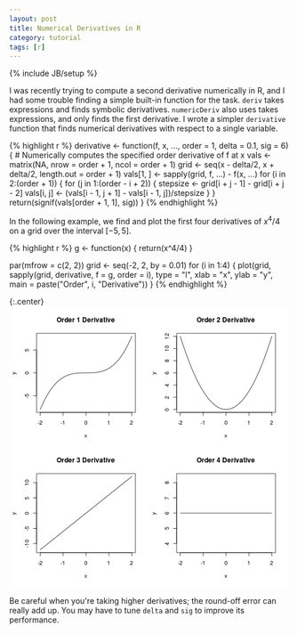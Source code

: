 ```yaml
---
layout: post
title: Numerical Derivatives in R
category: tutorial
tags: [r]
---
```

{% include JB/setup %}

I was recently trying to compute a second derivative numerically in R, and I had some trouble finding a simple built-in function for the task. `deriv` takes expressions and finds symbolic derivatives. `numericDeriv` also uses takes expressions, and only finds the first derivative. I wrote a simpler `derivative` function that finds numerical derivatives with respect to a single variable.


{% highlight r %}
derivative <- function(f, x, ..., order = 1, delta = 0.1, sig = 6) {
    # Numerically computes the specified order derivative of f at x
    vals <- matrix(NA, nrow = order + 1, ncol = order + 1)
    grid <- seq(x - delta/2, x + delta/2, length.out = order + 1)
    vals[1, ] <- sapply(grid, f, ...) - f(x, ...)
    for (i in 2:(order + 1)) {
        for (j in 1:(order - i + 2)) {
            stepsize <- grid[i + j - 1] - grid[i + j - 2]
            vals[i, j] <- (vals[i - 1, j + 1] - vals[i - 1, j])/stepsize
        }
    }
    return(signif(vals[order + 1, 1], sig))
}
{% endhighlight %}


In the following example, we find and plot the first four derivatives of $x^4/4$ on a grid over the interval $[-5, 5]$.


{% highlight r %}
g <- function(x) {
    return(x^4/4)
}

par(mfrow = c(2, 2))
grid <- seq(-2, 2, by = 0.01)
for (i in 1:4) {
    plot(grid, sapply(grid, derivative, f = g, order = i), type = "l", xlab = "x", 
         ylab = "y", main = paste("Order", i, "Derivative"))
}
{% endhighlight %}

{:.center}
![plot of chunk unnamed-chunk-21](/static/2013-02-12-numerical-derivatives-in-r/unnamed-chunk-21.png) 


Be careful when you're taking higher derivatives; the round-off error can really add up. You may have to tune `delta` and `sig` to improve its performance.

